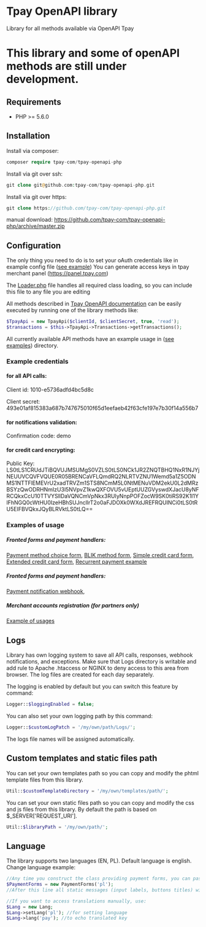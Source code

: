 # Tpay OpenAPI library

Library for all methods available via OpenAPI Tpay

# This library and some of openAPI methods are still under development.

## Requirements

  * PHP >= 5.6.0

## Installation

Install via composer:
```php
composer require tpay-com/tpay-openapi-php
```
Install via git over ssh:
```php
git clone git@github.com:tpay-com/tpay-openapi-php.git
```

Install via git over https:
```php
git clone https://github.com/tpay-com/tpay-openapi-php.git
```
manual download:
https://github.com/tpay-com/tpay-openapi-php/archive/master.zip

## Configuration

The only thing you need to do is to set your oAuth credentials like in example config file ([see example](Examples/ExamplesConfig.php))
You can generate access keys in tpay merchant panel (https://panel.tpay.com)

The [Loader.php](Loader.php) file handles all required class loading, so you can include this file to any file you are editing

All methods described in [Tpay OpenAPI documentation](https://openapi.tpay.com) can be easily executed by running one of the library methods like:
 ```php
 $TpayApi = new TpayApi($clientId, $clientSecret, true, 'read');
 $transactions = $this->TpayApi->Transactions->getTransactions();
 ```

All currently available API methods have an example usage in ([see examples](Examples)) directory.

### Example credentials
 
 #### for all API calls:

  Client id: 1010-e5736adfd4bc5d8c
  
  Client secret: 493e01af815383a687b747675010f65d1eefaeb42f63cfe197e7b30f14a556b7

 #### for notifications validation:
  
  Confirmation code: demo

 #### for credit card encrypting:
  
  Public Key: LS0tLS1CRUdJTiBQVUJMSUMgS0VZLS0tLS0NCk1JR2ZNQTBHQ1NxR1NJYjNEUUVCQVFVQUE0R05BRENCaVFLQmdRQ2NLRTVZNU1Wemd5a1Z5ODNMS1NTTFlEMEVrU2xadTRVZm1STS8NCmM5L0NtMENuVDM2ekU0L2dMRzBSYzQwODRHNmIzU3l5NVpvZ1kwQXFOVU5vUEptUUZGVyswdXJacU8yNFRCQkxCcU10TTVYSllDaVQNCmVpNkx3RUIyNnpPOFZocW9SK0tiRS92K1l1YlFhNGQ0cWtHU0IzeHBhSUJncllrT2o0aFJDOXk0WXdJREFRQUINCi0tLS0tRU5EIFBVQkxJQyBLRVktLS0tLQ==

### Examples of usage

##### Fronted forms and payment handlers: 

   [Payment method choice form](Examples/TransactionsApi/BankSelectionForm.php), [BLIK method form](Examples/TransactionsApi/BlikPayment.php), [Simple credit card form](Examples/TransactionsApi/CardGate.php), [Extended credit card form](Examples/TransactionsApi/CardGateExtended.php), [Recurrent payment example](Examples/TransactionsApi/RecurrentPayment.php)

##### Fronted forms and payment handlers: 

   [Payment notification webhook](Examples/Notifications/PaymentNotificationExample.php),

##### Merchant accounts registration (for partners only)

   [Example of usages](Examples/AccountsApi/AccountsApiExample.php)

## Logs
Library has own logging system to save all API calls, responses, webhook notifications, and exceptions.
Make sure that Logs directory is writable and add rule to Apache .htaccess or NGINX to deny access to this area from browser.
The log files are created for each day separately.

The logging is enabled by default but you can switch this feature by command:
 
 ```php
Logger::$loggingEnabled = false;
 ```

You can also set your own logging path by this command:

 ```php
Logger::$customLogPatch = '/my/own/path/Logs/';
 ```
 The logs file names will be assigned automatically.

## Custom templates and static files path

You can set your own templates path so you can copy and modify the phtml template files from this library.

 ```php
Util::$customTemplateDirectory = '/my/own/templates/path/';
 ```
 
You can set your own static files path so you can copy and modify the css and js files from this library. By default the path is based on $_SERVER['REQUEST_URI'].

  ```php
 Util::$libraryPath = '/my/own/path/';
  ```

## Language

The library supports two languages (EN, PL). Default language is english.
Change language example:

```php
//Any time you construct the class providing payment forms, you can pass pass the language in constructor
$PaymentForms = new PaymentForms('pl');
//After this line all static messages (input labels, buttons titles) will be displayed in Polish

//If you want to access translations manually, use:
$Lang = new Lang;
$Lang->setLang('pl'); //for setting language
$Lang->lang('pay'); //to echo translated key
```
